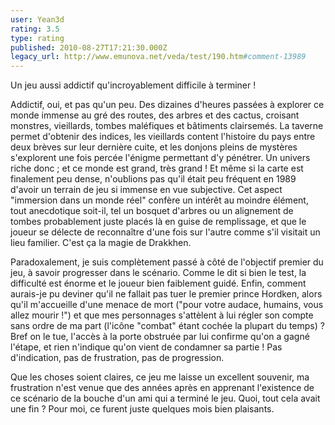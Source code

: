 ```yaml
---
user: Yean3d
rating: 3.5
type: rating
published: 2010-08-27T17:21:30.000Z
legacy_url: http://www.emunova.net/veda/test/190.htm#comment-13989
---
```

Un jeu aussi addictif qu'incroyablement difficile à terminer !
 
Addictif, oui, et pas qu'un peu. Des dizaines d'heures passées à explorer ce monde immense au gré des routes, des arbres et des cactus, croisant monstres, vieillards, tombes maléfiques et bâtiments clairsemés. La taverne permet d'obtenir des indices, les vieillards content l'histoire du pays entre deux brèves sur leur dernière cuite, et les donjons pleins de mystères s'explorent une fois percée l'énigme permettant d'y pénétrer. Un univers riche donc ; et ce monde est grand, très grand ! Et même si la carte est finalement peu dense, n'oublions pas qu'il était peu fréquent en 1989 d'avoir un terrain de jeu si immense en vue subjective. Cet aspect "immersion dans un monde réel" confère un intérêt au moindre élément, tout anecdotique soit-il, tel un bosquet d'arbres ou un alignement de tombes probablement juste placés là en guise de remplissage, et que le joueur se délecte de reconnaître d'une fois sur l'autre comme s'il visitait un lieu familier. C'est ça la magie de Drakkhen.
 
Paradoxalement, je suis complètement passé à côté de l'objectif premier du jeu, à savoir progresser dans le scénario. Comme le dit si bien le test, la difficulté est énorme et le joueur bien faiblement guidé. Enfin, comment aurais-je pu deviner qu'il ne fallait pas tuer le premier prince Hordken, alors qu'il m'accueille d'une menace de mort ("pour votre audace, humains, vous allez mourir !") et que mes personnages s'attèlent à lui régler son compte sans ordre de ma part (l'icône "combat" étant cochée la plupart du temps) ? Bref on le tue, l'accès à la porte obstruée par lui confirme qu'on a gagné l'étape, et rien n'indique qu'on vient de condamner sa partie ! Pas d'indication, pas de frustration, pas de progression.
 
Que les choses soient claires, ce jeu me laisse un excellent souvenir, ma frustration n'est venue que des années après en apprenant l'existence de ce scénario de la bouche d'un ami qui a terminé le jeu. Quoi, tout cela avait une fin ? Pour moi, ce furent juste quelques mois bien plaisants.